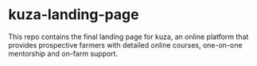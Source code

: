 # kuza-landing-page
This repo contains the final landing page for kuza, an online platform that provides prospective farmers with detailed online courses, one-on-one mentorship and on-farm support.
